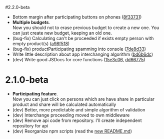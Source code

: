 #2.2.0-beta
* Bottom margin after participating buttons on phones ([8f33731](https://github.com/wailorman/budget-shary/commit/8f33731))
* **Multiple budgets**.<br/>
  Now you should not to erase previous budget to create a new one. You can just
  create new budget, keeping an old one. 
* (bug-fix) Calculating can't be proceeded if exists empty person with empty product(s) ([a98f518](https://github.com/wailorman/budget-shary/commit/a98f518))
* (bug-fix) productParticipating spamming into console ([7de8d33](https://github.com/wailorman/budget-shary/commit/7de8d33))
* Write little description about app interchanging algorithm ([bd6b6dc](https://github.com/wailorman/budget-shary/commit/bd6b6dc))
* (dev) Write good JSDocs for core functions ([15e3c06](https://github.com/wailorman/budget-shary/commit/15e3c06), 
                                              [dd66775](https://github.com/wailorman/budget-shary/commit/dd66775))

# 2.1.0-beta
* **Participating feature**.<br/> 
  Now you can just click on persons which are have share in particular product and 
  share will be calculated automatically
* (dev) Better, more predictable and simple algorithm of validation
* (dev) Interchange proceeding moved to own middleware
* (dev) Remove api code from repository. I'll create independent repository for api
* (dev) Reorganize npm scripts (read the [new README.md](https://github.com/wailorman/budget-shary/blob/110682e45078b4af56d58e06b7d83fa7dc832cad/README.md))